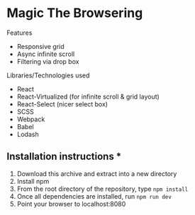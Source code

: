# Magic The Browsering

Features
* Responsive grid
* Async infinite scroll
* Filtering via drop box

Libraries/Technologies used
* React
* React-Virtualized (for infinite scroll & grid layout)
* React-Select (nicer select box)
* SCSS
* Webpack
* Babel
* Lodash

## Installation instructions *
1. Download this archive and extract into a new directory
1. Install npm
1. From the root directory of the repository, type `npm install`
1. Once all dependencies are installed, run `npm run dev`
1. Point your browser to localhost:8080

